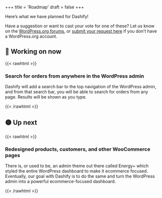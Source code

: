 +++
title = 'Roadmap'
draft = false
+++

Here’s what we have planned for Dashify!

Have a suggestion or want to cast your vote for one of these? Let us know on the [WordPress.org forums](https://wordpress.org/support/plugin/dashify/), or [submit your request here](https://forms.gle/pRezSbdUcZmvZdX27) if you don’t have a WordPress.org account.

## 🎁 Working on now

{{< rawhtml >}}
<div class="p-8 border rounded-xl bg-green-50">
	<h3 class="mt-0">Search for orders from anywhere in the WordPress admin</h3>
	<p class="mb-0">Dashify will add a search bar to the top navigation of the WordPress admin, and from that search bar, you will be able to search for orders from any page. Results will be shown as you type.</p>
</div>
{{< /rawhtml >}}

## 🟡 Up next

{{< rawhtml >}}
<div class="p-8 border rounded-xl bg-yellow-50 mt-4">
	<h3 class="mt-0">Redesigned products, customers, and other WooCommerce pages</h3>
	<p class="mb-0">There is, or used to be, an admin theme out there called Energy+ which styled the entire WordPress dashboard to make it ecommerce focused. Eventually, our goal with Dashify is to do the same and turn the WordPress admin into a powerful ecommerce-focused dashboard.</p>
</div>
{{< /rawhtml >}}
